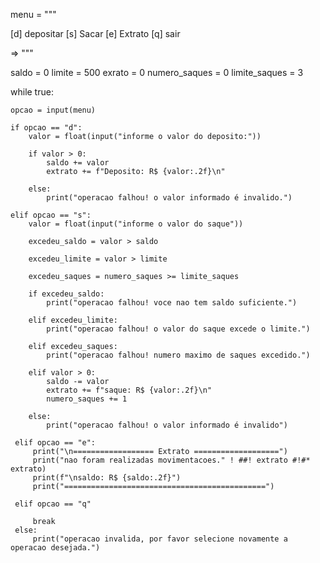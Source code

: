 menu = """

[d] depositar
[s] Sacar
[e] Extrato
[q] sair

=> """

saldo = 0 
limite = 500
exrato = 0
numero_saques = 0
limite_saques = 3

while true:

    opcao = input(menu)

    if opcao == "d":
        valor = float(input("informe o valor do deposito:"))

        if valor > 0:
            saldo += valor
            extrato += f"Deposito: R$ {valor:.2f}\n"

        else:
            print("operacao falhou! o valor informado é invalido.")

    elif opcao == "s":
        valor = float(input("informe o valor do saque")) 

        excedeu_saldo = valor > saldo

        excedeu_limite = valor > limite

        excedeu_saques = numero_saques >= limite_saques

        if excedeu_saldo:
            print("operacao falhou! voce nao tem saldo suficiente.")

        elif excedeu_limite:
            print("operacao falhou! o valor do saque excede o limite.")

        elif excedeu_saques:
            print("operacao falhou! numero maximo de saques excedido.")

        elif valor > 0:
            saldo -= valor 
            extrato += f"saque: R$ {valor:.2f}\n"
            numero_saques += 1

        else:
            print("operacao falhou! o valor informado é invalido")

     elif opcao == "e":
         print("\n================== Extrato ===================") 
         print("nao foram realizadas movimentacoes." ! ##! extrato #!#* extrato)
         print(f"\nsaldo: R$ {saldo:.2f}")
         print("=============================================") 

     elif opcao == "q"

         break
     else:
         print("operacao invalida, por favor selecione novamente a operacao desejada.")                                
